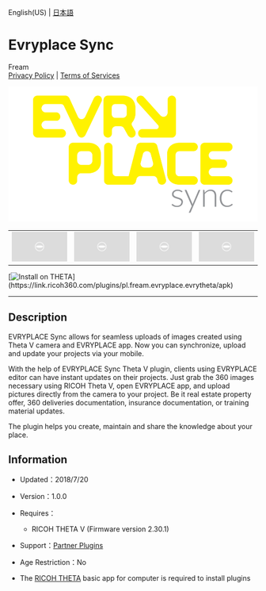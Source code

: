 English(US) | [日本語](README.ja.md)

# Evryplace Sync
Fream  
[Privacy Policy](../../README.md#privacy-policy) | [Terms of Services](../../README.md#terms-of-services)

<div align="center">
 <img src="1.png">

 <table>
  <tr>
   <td><img src="../../resources/common/img/noimg.png"></td>
   <td><img src="../../resources/common/img/noimg.png"></td>
   <td><img src="../../resources/common/img/noimg.png"></td>
   <td><img src="../../resources/common/img/noimg.png"></td>
  </tr>
 </table>
</div>

[![Install on THETA](https://assets.ricoh360.com/image/upload/v1/front/theta/install-button.svg?)](https://link.ricoh360.com/plugins/pl.fream.evryplace.evrytheta/apk)

***

## Description
EVRYPLACE Sync allows for seamless uploads of images created using Theta V camera and EVRYPLACE app. Now you can synchronize, upload and update your projects via your mobile.  
  
With the help of EVRYPLACE Sync Theta V plugin, clients using EVRYPLACE editor can have instant updates on their projects. Just grab the 360 images necessary using RICOH Theta V, open EVRYPLACE app, and upload pictures directly from the camera to your project. Be it real estate property offer, 360 deliveries documentation, insurance documentation, or training material updates.  
  
The plugin helps you create, maintain and share the knowledge about your place.  

## Information
  * Updated：2018/7/20
  * Version：1.0.0
  * Requires：
    * RICOH THETA V (Firmware version 2.30.1)
  * Support：[Partner Plugins](https://www.evryplace.com/contact)
  * Age Restriction：No

* The [RICOH THETA](https://theta360.com/ja/about/application/pc.html#app-detail-01) basic app for computer is required to install plugins
